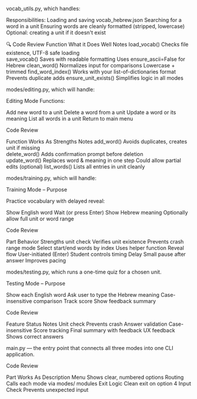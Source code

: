 vocab_utils.py, which handles:

Responsibilities:
Loading and saving vocab_hebrew.json
Searching for a word in a unit
Ensuring words are cleanly formatted (stripped, lowercase)
Optional: creating a unit if it doesn't exist

🔍 Code Review
Function	     What it Does Well	   Notes
load_vocab()	Checks file existence, UTF-8 safe loading	
save_vocab()	Saves with readable formatting	Uses ensure_ascii=False for Hebrew
clean_word()	Normalizes input for comparisons	Lowercase + trimmed
find_word_index()	Works with your list-of-dictionaries format	Prevents duplicate adds
ensure_unit_exists()	Simplifies logic in all modes	

modes/editing.py, which will handle:

Editing Mode Functions:

Add new word to a unit
Delete a word from a unit
Update a word or its meaning
List all words in a unit
Return to main menu

Code Review

Function	Works As	Strengths	Notes
add_word()		Avoids duplicates, creates unit if missing	
delete_word()		Adds confirmation prompt before deletion	
update_word()		Replaces word & meaning in one step	Could allow partial edits (optional)
list_words()		Lists all entries in unit cleanly

modes/training.py, which will handle:

Training Mode – Purpose

Practice vocabulary with delayed reveal:

Show English word
Wait (or press Enter)
Show Hebrew meaning
Optionally allow full unit or word range

Code Review

Part	Behavior	Strengths
unit check	Verifies unit existence	Prevents crash
range mode	Select start/end words by index	Uses helper function
Reveal flow	User-initiated (Enter)	Student controls timing
Delay	Small pause after answer	Improves pacing

modes/testing.py, which runs a one-time quiz for a chosen unit.

Testing Mode – Purpose

Show each English word
Ask user to type the Hebrew meaning
Case-insensitive comparison
Track score
Show feedback summary

Code Review

Feature	Status 	Notes
Unit check		Prevents crash
Answer validation		Case-insensitive
Score tracking		Final summary with feedback
UX feedback		Shows correct answers

main.py — the entry point that connects all three modes into one CLI application.

Code Review

Part	Works As	Description
Menu	Shows clear, numbered options
Routing 	Calls each mode via modes/ modules
Exit Logic		Clean exit on option 4
Input Check		Prevents unexpected input